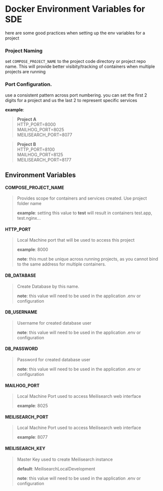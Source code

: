 # Docker Environment Variables for SDE

here are some good practices when setting up the env variables for a project

### Project Naming
 set `COMPOSE_PROJECT_NAME` to the project code directory or project repo name.  This will provide better visibity/tracking of containers when multiple projects are running
  
### Port Configuration.
use a consistent pattern across port numbering.  you can set the first 2 digits for a project and us the last 2 to represent specific services 

__example__:  
> __Project A__  
>HTTP_PORT=8000  
>MAILHOG_PORT=8025    
>MEILISEARCH_PORT=8077

> __Project B__  
>HTTP_PORT=8100  
>MAILHOG_PORT=8125    
>MEILISEARCH_PORT=8177


## Environment Variables

#### COMPOSE_PROJECT_NAME

>Provides scope for containers and services created. Use project folder name   
>
>__example__: setting this value to __test__ will result in containers test.app, test.nginx...

#### HTTP_PORT

>Local Machine port that will be used to access this project  
>
>__example__: 8000  
> 
>__note__: this must be unique across running projects, as you cannot bind to the same address for multiple containers.

#### DB_DATABASE
>Create Database by this name.  
>
>__note__: this value will need to be used in the application .env or configuration

#### DB_USERNAME
>Username for created database user  
> 
>__note__: this value will need to be used in the application .env or configuration

#### DB_PASSWORD
>Password for created database user
> 
>__note__: this value will need to be used in the application .env or configuration

#### MAILHOG_PORT
>Local Machine Port used to access Meilisearch web interface
>
>__example__: 8025

#### MEILISEARCH_PORT
>Local Machine Port used to access Meilisearch web interface
>
>__example__: 8077

#### MEILISEARCH_KEY

>Master Key used to create Meilisearch instance  
>
>__default__: MeilisearchLocalDevelopment
>
>__note__: this value will need to be used in the application .env or configuration